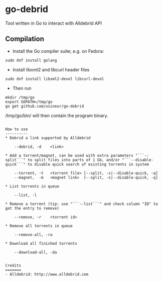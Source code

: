 go-debrid
===========

Tool written in Go to interact with Alldebrid API

Compilation
-----------

* Install the Go compiler suite; e.g. on Fedora:
```
sudo dnf install golang
```
* Install libxml2 and libcurl header files
```
sudo dnf install libxml2-devel libcurl-devel
```
* Then run
```
mkdir /tmp/go
export GOPATH=/tmp/go
go get github.com/usineur/go-debrid
```
  /tmp/go/bin/ will then contain the program binary.
```

How to use
----------
* Debrid a link supported by Alldebrid
```
        --debrid, -d    <link>
```
* Add a torrent/magnet, can be used with extra parameters "```--split```" to split files into parts of 1 Gb, and/or "```--disable-quick```" to disable quick search of existing torrents in system
```
        --torrent, -t   <torrent file> [--split, -s|--disable-quick, -q]
        --magnet,  -m   <magnet link>  [--split, -s|--disable-quick, -q]
```
* List torrents in queue
```
        --list, -l
```
* Remove a torrent (tip: use "```--list```" and check column "ID" to get the entry to remove)
```
        --remove, -r    <torrent id>
```
* Remove all torrents in queue
```
        --remove-all, -ra
```
* Download all finished torrents
```
        --download-all, -da
```

Credits
=======
- Alldebrid: http://www.alldebrid.com


